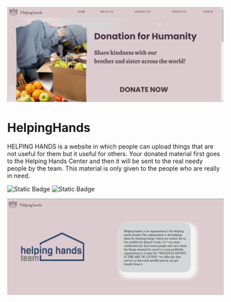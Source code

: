 ![j1](https://github.com/poojajat/Helping-Hands/blob/master/H11.png)
# HelpingHands
HELPING HANDS is a website in which people can upload things that are not useful for them but it useful for others.
Your donated material first goes to the Helping Hands Center and then it will be sent to the real needy people by the team. This material is only given to the people who are really in need.

![Static Badge](https://img.shields.io/badge/Frontend-HTML%2CCSS%2CJava%20script-brightgreen)
![Static Badge](https://img.shields.io/badge/Backtend-Advance%20Java-brightgreen)

![j1](https://github.com/poojajat/Helping-Hands/blob/master/H0.png)
